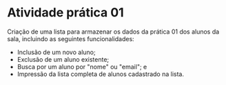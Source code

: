 # Atividade prática 01
Criação de uma lista para armazenar os dados da prática 01 dos alunos da sala, incluindo as seguintes funcionalidades:

- Inclusão de um novo aluno;
- Exclusão de um aluno existente;
- Busca por um aluno por "nome" ou "email"; e
- Impressão da lista completa de alunos cadastrado na lista.
